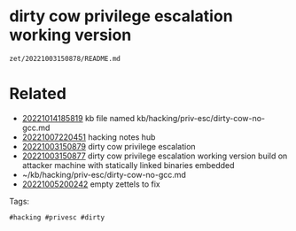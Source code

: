# dirty cow privilege escalation working version

` zet/20221003150878/README.md `

# Related

- [20221014185819](/zet/20221014185819/README.md) kb file named kb/hacking/priv-esc/dirty-cow-no-gcc.md
- [20221007220451](/zet/20221007220451/README.md) hacking notes hub
- [20221003150879](/zet/20221003150879/README.md) dirty cow privilege escalation
- [20221003150877](/zet/20221003150877/README.md) dirty cow privilege escalation working version build on attacker machine with statically linked binaries embedded
- ~/kb/hacking/priv-esc/dirty-cow-no-gcc.md
- [20221005200242](/zet/20221005200242/README.md) empty zettels to fix

Tags:

    #hacking #privesc #dirty 
